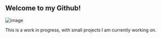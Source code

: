 ## Welcome to my Github!

![image](https://user-images.githubusercontent.com/103549321/213547498-030aeef3-08d8-4482-8fb3-f1704b5f3bfc.png)

This is a work in progress, with small projects I am currently working on.

